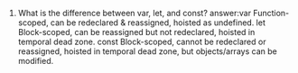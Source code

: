 1) What is the difference between var, let, and const?
answer:var Function-scoped, can be redeclared & reassigned, hoisted as undefined.
let Block-scoped, can be reassigned but not redeclared, hoisted in temporal dead zone.
const Block-scoped, cannot be redeclared or reassigned, hoisted in temporal dead zone, but objects/arrays can be modified.